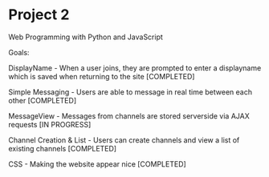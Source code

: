 # Project 2

Web Programming with Python and JavaScript

Goals:

DisplayName - When a user joins, they are prompted to enter a displayname which is saved when returning to the site [COMPLETED]

Simple Messaging - Users are able to message in real time between each other [COMPLETED]

MessageView - Messages from channels are stored serverside via AJAX requests [IN PROGRESS]

Channel Creation & List - Users can create channels and view a list of existing channels [COMPLETED]

CSS - Making the website appear nice [COMPLETED]


